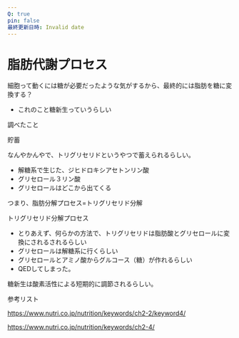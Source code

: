 ```yaml
---
Q: true
pin: false
最終更新日時: Invalid date
---
```

# 脂肪代謝プロセス

細胞って動くには糖が必要だったような気がするから、最終的には脂肪を糖に変換する？

- これのこと糖新生っていうらしい

調べたこと

貯蓄

なんやかんやで、トリグリセリドというやつで蓄えられるらしい。

- 解糖系で生じた、ジヒドロキシアセトンリン酸  
- グリセロール３リン酸  
- グリセロールはどこから出てくる  

つまり、脂肪分解プロセス=トリグリセリド分解

トリグリセリド分解プロセス

- とりあえず、何らかの方法で、トリグリセリドは脂肪酸とグリセロールに変換にされるされるらしい  
- グリセロールは解糖系に行くらしい  
- グリセロールとアミノ酸からグルコース（糖）が作れるらしい  
- QEDしてしまった。  

糖新生は酸素活性による短期的に調節されるらしい。

参考リスト

https://www.nutri.co.jp/nutrition/keywords/ch2-2/keyword4/

https://www.nutri.co.jp/nutrition/keywords/ch2-4/